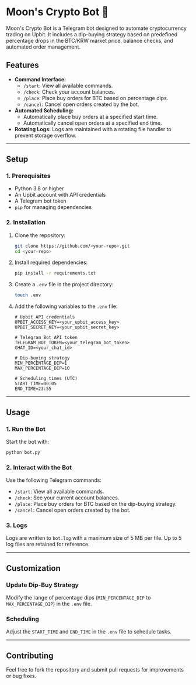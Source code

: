 # Moon's Crypto Bot 🌚

Moon's Crypto Bot is a Telegram bot designed to automate cryptocurrency trading on Upbit. It includes a dip-buying strategy based on predefined percentage drops in the BTC/KRW market price, balance checks, and automated order management.

## Features
- **Command Interface:**
  - `/start`: View all available commands.
  - `/check`: Check your account balances.
  - `/place`: Place buy orders for BTC based on percentage dips.
  - `/cancel`: Cancel open orders created by the bot.
- **Automated Scheduling:**
  - Automatically place buy orders at a specified start time.
  - Automatically cancel open orders at a specified end time.
- **Rotating Logs:** Logs are maintained with a rotating file handler to prevent storage overflow.

---

## Setup

### 1. Prerequisites
- Python 3.8 or higher
- An Upbit account with API credentials
- A Telegram bot token
- `pip` for managing dependencies

### 2. Installation
1. Clone the repository:
    ```bash
    git clone https://github.com/<your-repo>.git
    cd <your-repo>
    ```

2. Install required dependencies:
    ```bash
    pip install -r requirements.txt
    ```

3. Create a `.env` file in the project directory:
    ```bash
    touch .env
    ```

4. Add the following variables to the `.env` file:
    ```plaintext
    # Upbit API credentials
    UPBIT_ACCESS_KEY=<your_upbit_access_key>
    UPBIT_SECRET_KEY=<your_upbit_secret_key>
    
    # Telegram Bot API token
    TELEGRAM_BOT_TOKEN=<your_telegram_bot_token>
    CHAT_ID=<your_chat_id>
    
    # Dip-buying strategy
    MIN_PERCENTAGE_DIP=1
    MAX_PERCENTAGE_DIP=10
    
    # Scheduling times (UTC)
    START_TIME=00:05
    END_TIME=23:55
    ```

---

## Usage

### 1. Run the Bot
Start the bot with:
```bash
python bot.py
```

### 2. Interact with the Bot
Use the following Telegram commands:
- `/start`: View all available commands.
- `/check`: See your current account balances.
- `/place`: Place buy orders for BTC based on the dip-buying strategy.
- `/cancel`: Cancel open orders created by the bot.

### 3. Logs
Logs are written to `bot.log` with a maximum size of 5 MB per file. Up to 5 log files are retained for reference.

---

## Customization

### Update Dip-Buy Strategy
Modify the range of percentage dips (`MIN_PERCENTAGE_DIP` to `MAX_PERCENTAGE_DIP`) in the `.env` file.

### Scheduling
Adjust the `START_TIME` and `END_TIME` in the `.env` file to schedule tasks.

---

## Contributing
Feel free to fork the repository and submit pull requests for improvements or bug fixes.